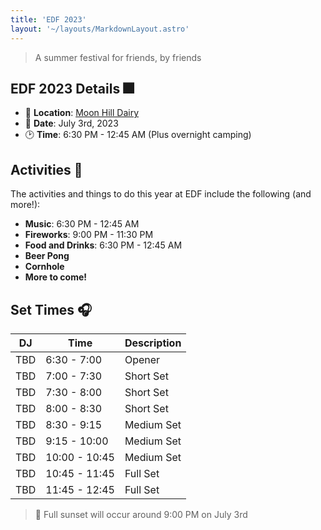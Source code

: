 ```yaml
---
title: 'EDF 2023'
layout: '~/layouts/MarkdownLayout.astro'
---
```


> A summer festival for friends, by friends

## EDF 2023 Details 🎆

- 📍 **Location**: [Moon Hill Dairy](https://goo.gl/maps/vFQcLSZLkSNV3dhG8)
- 📆 **Date**: July 3rd, 2023
- 🕑 **Time**: 6:30 PM - 12:45 AM (Plus overnight camping)

## Activities 🎉

The activities and things to do this year at EDF include the following (and more!):

- **Music**: 6:30 PM - 12:45 AM
- **Fireworks**: 9:00 PM - 11:30 PM
- **Food and Drinks**: 6:30 PM - 12:45 AM
- **Beer Pong**
- **Cornhole**
- **More to come!**

## Set Times 🎧

| DJ | Time | Description |
| -- | ---- | ----------- |
| TBD | 6:30 - 7:00 | Opener |
| TBD | 7:00 - 7:30 | Short Set |
| TBD | 7:30 - 8:00 | Short Set |
| TBD | 8:00 - 8:30 | Short Set |
| TBD | 8:30 - 9:15 | Medium Set |
| TBD | 9:15 - 10:00 | Medium Set |
| TBD | 10:00 - 10:45 | Medium Set |
| TBD | 10:45 - 11:45 | Full Set |
| TBD | 11:45 - 12:45 | Full Set |

> 🌄 Full sunset will occur around 9:00 PM on July 3rd
